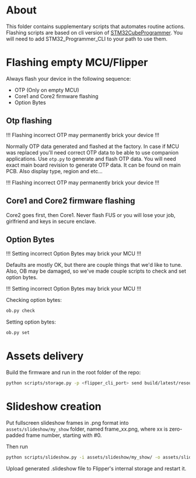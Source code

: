 # About

This folder contains supplementary scripts that automates routine actions.
Flashing scripts are based on cli version
of [STM32CubeProgrammer](https://www.st.com/en/development-tools/stm32cubeprog.html).
You will need to add STM32_Programmer_CLI to your path to use them.

# Flashing empty MCU/Flipper

Always flash your device in the following sequence:

- OTP (Only on empty MCU)
- Core1 and Core2 firmware flashing
- Option Bytes

## Otp flashing

!!! Flashing incorrect OTP may permanently brick your device !!!

Normally OTP data generated and flashed at the factory.
In case if MCU was replaced you'll need correct OTP data to be able to use companion applications.
Use `otp.py` to generate and flash OTP data.
You will need exact main board revision to generate OTP data. It can be found on main PCB.
Also display type, region and etc...

!!! Flashing incorrect OTP may permanently brick your device !!!

## Core1 and Core2 firmware flashing

Core2 goes first, then Core1.
Never flash FUS or you will lose your job, girlfriend and keys in secure enclave.

## Option Bytes

!!! Setting incorrect Option Bytes may brick your MCU !!!

Defaults are mostly OK, but there are couple things that we'd like to tune.
Also, OB may be damaged, so we've made couple scripts to check and set option bytes.

!!! Setting incorrect Option Bytes may brick your MCU !!!

Checking option bytes:

```bash
ob.py check
```

Setting option bytes:

```bash
ob.py set
```

# Assets delivery

Build the firmware and run in the root folder of the repo:

```bash
python scripts/storage.py -p <flipper_cli_port> send build/latest/resources /ext
```

# Slideshow creation

Put fullscreen slideshow frames in .png format into `assets/slideshow/my_show` folder, named frame_xx.png, where xx is
zero-padded frame number, starting with #0.

Then run

```bash
python scripts/slideshow.py -i assets/slideshow/my_show/ -o assets/slideshow/my_show/.slideshow
```

Upload generated .slideshow file to Flipper's internal storage and restart it.
